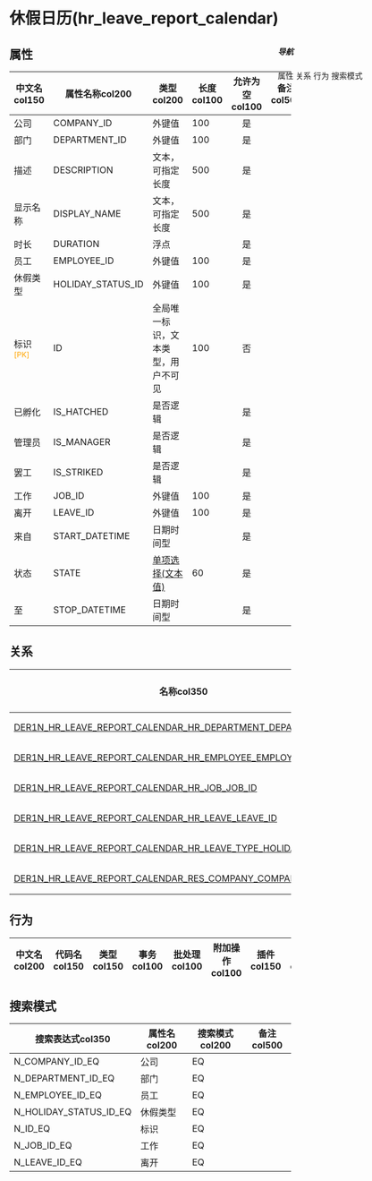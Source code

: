 # 休假日历(hr_leave_report_calendar)  <!-- {docsify-ignore-all} -->


## 属性
|    中文名col150 | 属性名称col200           | 类型col200     | 长度col100    |允许为空col100    |  备注col500  |
| --------   |------------| -----  | -----  | :----: | -------- |
|公司|COMPANY_ID|外键值|100|是||
|部门|DEPARTMENT_ID|外键值|100|是||
|描述|DESCRIPTION|文本，可指定长度|500|是||
|显示名称|DISPLAY_NAME|文本，可指定长度|500|是||
|时长|DURATION|浮点||是||
|员工|EMPLOYEE_ID|外键值|100|是||
|休假类型|HOLIDAY_STATUS_ID|外键值|100|是||
|标识<sup class="footnote-symbol"><font color=orange>[PK]</font></sup>|ID|全局唯一标识，文本类型，用户不可见|100|否||
|已孵化|IS_HATCHED|是否逻辑||是||
|管理员|IS_MANAGER|是否逻辑||是||
|罢工|IS_STRIKED|是否逻辑||是||
|工作|JOB_ID|外键值|100|是||
|离开|LEAVE_ID|外键值|100|是||
|来自|START_DATETIME|日期时间型||是||
|状态|STATE|[单项选择(文本值)](index/dictionary_index#hr_leave_report_calendar_state "状态")|60|是||
|至|STOP_DATETIME|日期时间型||是||


## 关系

<el-row>
<el-tabs v-model="show_der">
<el-tab-pane label="从关系" name="minor">

|  名称col350   | 主实体col200   | 关系类型col200   |    备注col500  |
| -------- |---------- |-----------|----- |
|[DER1N_HR_LEAVE_REPORT_CALENDAR_HR_DEPARTMENT_DEPARTMENT_ID](der/DER1N_HR_LEAVE_REPORT_CALENDAR_HR_DEPARTMENT_DEPARTMENT_ID)|[部门(HR_DEPARTMENT)](module/hr/hr_department)|1:N关系||
|[DER1N_HR_LEAVE_REPORT_CALENDAR_HR_EMPLOYEE_EMPLOYEE_ID](der/DER1N_HR_LEAVE_REPORT_CALENDAR_HR_EMPLOYEE_EMPLOYEE_ID)|[员工(HR_EMPLOYEE)](module/hr/hr_employee)|1:N关系||
|[DER1N_HR_LEAVE_REPORT_CALENDAR_HR_JOB_JOB_ID](der/DER1N_HR_LEAVE_REPORT_CALENDAR_HR_JOB_JOB_ID)|[工作岗位(HR_JOB)](module/hr/hr_job)|1:N关系||
|[DER1N_HR_LEAVE_REPORT_CALENDAR_HR_LEAVE_LEAVE_ID](der/DER1N_HR_LEAVE_REPORT_CALENDAR_HR_LEAVE_LEAVE_ID)|[休假(HR_LEAVE)](module/hr/hr_leave)|1:N关系||
|[DER1N_HR_LEAVE_REPORT_CALENDAR_HR_LEAVE_TYPE_HOLIDAY_STATUS_ID](der/DER1N_HR_LEAVE_REPORT_CALENDAR_HR_LEAVE_TYPE_HOLIDAY_STATUS_ID)|[休假类型(HR_LEAVE_TYPE)](module/hr/hr_leave_type)|1:N关系||
|[DER1N_HR_LEAVE_REPORT_CALENDAR_RES_COMPANY_COMPANY_ID](der/DER1N_HR_LEAVE_REPORT_CALENDAR_RES_COMPANY_COMPANY_ID)|[公司(RES_COMPANY)](module/base/res_company)|1:N关系||

</el-tab-pane>
</el-tabs>
</el-row>

## 行为
| 中文名col200    | 代码名col150    | 类型col150    | 事务col100   | 批处理col100   | 附加操作col100  | 插件col150    |  备注col300  |
| -------- |---------- |----------- |:----:|:----:|---------| ----- | ----- |

## 搜索模式
|   搜索表达式col350   |    属性名col200    |    搜索模式col200        |备注col500  |
| -------- |------------|------------|------|
|N_COMPANY_ID_EQ|公司|EQ||
|N_DEPARTMENT_ID_EQ|部门|EQ||
|N_EMPLOYEE_ID_EQ|员工|EQ||
|N_HOLIDAY_STATUS_ID_EQ|休假类型|EQ||
|N_ID_EQ|标识|EQ||
|N_JOB_ID_EQ|工作|EQ||
|N_LEAVE_ID_EQ|离开|EQ||

<div style="display: block; overflow: hidden; position: fixed; top: 140px; right: 100px;">

##### 导航
<el-anchor >
<el-anchor-link :href="`#/module/hr/hr_leave_report_calendar?id=属性`">
  属性
</el-anchor-link>
<el-anchor-link :href="`#/module/hr/hr_leave_report_calendar?id=关系`">
  关系
</el-anchor-link>
<el-anchor-link :href="`#/module/hr/hr_leave_report_calendar?id=行为`">
  行为
</el-anchor-link>
<el-anchor-link :href="`#/module/hr/hr_leave_report_calendar?id=搜索模式`">
  搜索模式
</el-anchor-link>
</el-anchor>
</div>

<script>
 const { createApp } = Vue
  createApp({
    data() {
      return {
show_der:'minor',


      }
    },
    methods: {
    }
  }).use(ElementPlus).mount('#app')
</script>